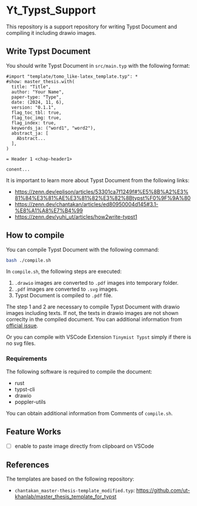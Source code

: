 # Yt_Typst_Support

This repository is a support repository for writing Typst Document and compiling it including drawio images.

## Write Typst Document

You should write Typst Document in `src/main.typ` with the following format:

```typst
#import "template/tomo_like-latex_template.typ": *
#show: master_thesis.with(
  title: "Title",
  author: "Your Name",
  paper-type: "Type",
  date: (2024, 11, 6),
  version: "0.1.1",
  flag_toc_tbl: true,
  flag_toc_img: true, 
  flag_index: true,
  keywords_ja: ("word1", "word2"),
  abstract_ja: [
    Abstract...
  ],
)

= Header 1 <chap-header1>

conent...
```

It is important to learn more about Typst Document from the following links:

- https://zenn.dev/eplison/articles/53301ca7f1249f#%E5%8B%A2%E3%81%84%E3%81%AE%E3%81%82%E3%82%8Btypst%F0%9F%9A%80
- https://zenn.dev/chantakan/articles/ed80950004d145#3.1-%E8%A1%A8%E7%B4%99
- https://zenn.dev/yuhi_ut/articles/how2write-typst1

## How to compile

You can compile Typst Document with the following command:

```bash
bash ./compile.sh
```

In `compile.sh`, the following steps are executed:
1. `.drawio` images are converted to `.pdf` images into temporary folder.
2. `.pdf` images are converted to `.svg` images.
3. Typst Document is compiled to `.pdf` file.

The step 1 and 2 are necessary to compile Typst Document with drawio images including texts. If not, the texts in drawio images are not shown correclty in the compiled document. You can additional information from [official issue](https://github.com/typst/typst/issues/1421).

Or you can compile with VSCode Extension `Tinymist Typst` simply if there is no svg files.


### Requirements

The following software is required to compile the document:

- rust
- typst-cli
- drawio
- poppler-utils

You can obtain additional information from Comments of `compile.sh`.

## Feature Works

- [ ] enable to paste image directly from clipboard on VSCode

## References

The templates are based on the following repository:

- `chantakan_master-thesis-template_modified.typ`: https://github.com/ut-khanlab/master_thesis_template_for_typst


